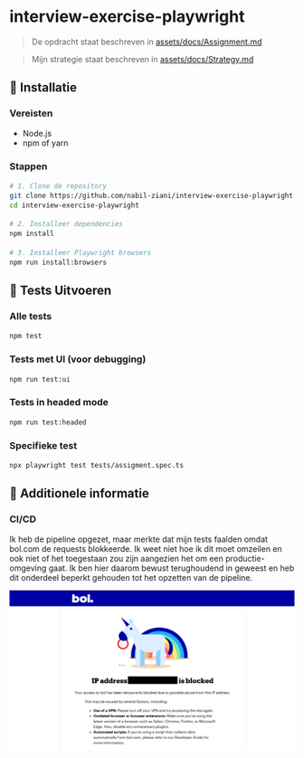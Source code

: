 # interview-exercise-playwright

> De opdracht staat beschreven in [assets/docs/Assignment.md](./assets/docs/Assignment.md)

> Mijn strategie staat beschreven in [assets/docs/Strategy.md](./assets/docs/Strategy.md)

## 🚀 Installatie

### Vereisten
- Node.js
- npm of yarn


### Stappen 
```bash
# 1. Clone de repository
git clone https://github.com/nabil-ziani/interview-exercise-playwright.git
cd interview-exercise-playwright

# 2. Installeer dependencies
npm install

# 3. Installeer Playwright browsers
npm run install:browsers
```

## 🧪 Tests Uitvoeren

### Alle tests
```bash
npm test
```

### Tests met UI (voor debugging)
```bash
npm run test:ui
```

### Tests in headed mode
```bash
npm run test:headed
```

### Specifieke test
```bash
npx playwright test tests/assigment.spec.ts
```


## 🔧 Additionele informatie

### CI/CD

Ik heb de pipeline opgezet, maar merkte dat mijn tests faalden omdat bol.com de requests blokkeerde. Ik weet niet hoe ik dit moet omzeilen en ook niet of het toegestaan zou zijn aangezien het om een productie-omgeving gaat. Ik ben hier daarom bewust terughoudend in geweest en heb dit onderdeel beperkt gehouden tot het opzetten van de pipeline.

![screenshot](/assets/images/blocked-ip.png)